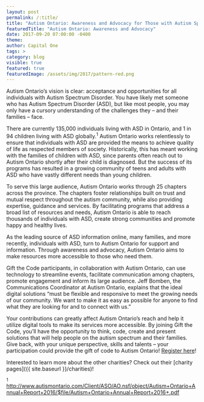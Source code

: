 ```yaml
---
layout: post
permalink: /:title/
title: "Autism Ontario: Awareness and Advocacy for Those with Autism Spectrum Disorder"
featuredTitle: "Autism Ontario: Awareness and Advocacy"
date: 2017-09-20 07:00:00 -0400
theme:
author: Capital One
tags: >
category: blog
visible: true
featured: true
featuredImage: /assets/img/2017/pattern-red.png
---
```


Autism Ontario’s vision is clear: acceptance and opportunities for all individuals with Autism Spectrum Disorder. You have likely met someone who has Autism Spectrum Disorder (ASD), but like most people, you may only have a cursory understanding of the challenges they – and their families – face.

There are currently 135,000 individuals living with ASD in Ontario, and 1 in 94 children living with ASD globally.<sup>1</sup> Autism Ontario works relentlessly to ensure that individuals with ASD are provided the means to achieve quality of life as respected members of society. Historically, this has meant working with the families of children with ASD, since parents often reach out to Autism Ontario shortly after their child is diagnosed. But the success of its programs has resulted in a growing community of teens and adults with ASD who have vastly different needs than young children.

To serve this large audience, Autism Ontario works through 25 chapters across the province. The chapters foster relationships built on trust and mutual respect throughout the autism community, while also providing expertise, guidance and services. By facilitating programs that address a broad list of resources and needs, Autism Ontario is able to reach thousands of individuals with ASD, create strong communities and promote happy and healthy lives.

As the leading source of ASD information online, many families, and more recently, individuals with ASD, turn to Autism Ontario for support and information. Through awareness and advocacy, Autism Ontario aims to make resources more accessible to those who need them.

Gift the Code participants, in collaboration with Autism Ontario, can use technology to streamline events, facilitate communication among chapters, promote engagement and inform its large audience. Jeff Bomben, the Communications Coordinator at Autism Ontario, explains that the ideal digital solutions “must be flexible and responsive to meet the growing needs of our community. We want to make it as easy as possible for anyone to find what they are looking for and to connect with us.”

Your contributions can greatly affect Autism Ontario’s reach and help it utilize digital tools to make its services more accessible. By joining Gift the Code, you’ll have the opportunity to think, code, create and present solutions that will help people on the autism spectrum and their families. Give back, with your unique perspective, skills and talents – your participation could provide the gift of code to Autism Ontario! [Register here](https://www.hackworks.com/gtc17)!

Interested to learn more about the other charities? Check out their [charity pages]({{ site.baseurl }}/charities)!

<sup>1</sup> [http://www.autismontario.com/Client/ASO/AO.nsf/object/Autism+Ontario+Annual+Report+2016/$file/Autism+Ontario+Annual+Report+2016+.pdf
](http://www.autismontario.com/Client/ASO/AO.nsf/object/Autism+Ontario+Annual+Report+2016/$file/Autism+Ontario+Annual+Report+2016+.pdf)
